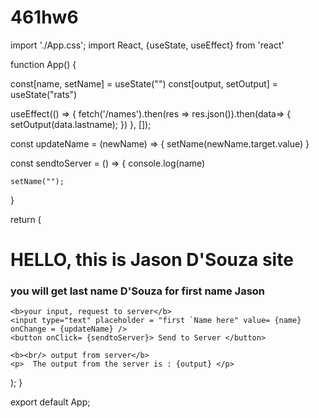 # 461hw6



import './App.css';
import React, {useState, useEffect} from 'react'


function App() {


  const[name, setName] = useState("")
  const[output, setOutput] = useState("rats")

  useEffect(() => {
    fetch('/names').then(res => res.json()).then(data=> { setOutput(data.lastname); 
    })
  }, []);

  const updateName = (newName) => {
    setName(newName.target.value)
  }


  const sendtoServer = () => {
    console.log(name)

    setName("");
  }




return (
  <div>
    <h1> HELLO, this is Jason D'Souza site </h1>
     <h3> you will get last name D'Souza for first name Jason</h3>

    <b>your input, request to server</b>
    <input type="text" placeholder = "first `Name here" value= {name} onChange = {updateName} />
    <button onClick= {sendtoServer}> Send to Server </button>
  
    <b><br/> output from server</b> 
    <p>  The output from the server is : {output} </p>

  </div>
);
}


export default App;
